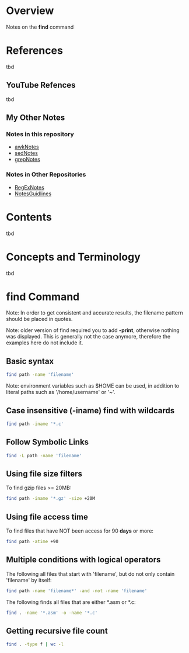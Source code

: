 # Overview

Notes on the **find** command

# References

tbd

## YouTube Refences

tbd

## My Other Notes

### Notes in this repository

* [awkNotes](https://github.com/GitLeeRepo/SedAwkAndNotes/blob/master/awkNotes.md#overview)
* [sedNotes](https://github.com/GitLeeRepo/SedAwkAndGrepNotes/blob/master/sedNotes.md#overview)
* [grepNotes](https://github.com/GitLeeRepo/SedAwkAndGrepNotes/blob/master/grepNotes.md#overview)

### Notes in Other Repositories

* [RegExNotes](https://github.com/GitLeeRepo/RegExNotes/blob/master/RegExNotes.md#overview)
* [NotesGuidlines](https://github.com/GitLeeRepo/NotesGuidlines/blob/master/NotesGuidlines.md#overview)

# Contents

tbd

# Concepts and Terminology

tbd

# find Command

Note: In order to get consistent and accurate results, the filename pattern should be placed in quotes.

Note: older version of find required you to add **-print**, otherwise nothing was displayed.  This is generally not the case anymore, therefore the examples here do not include it.

## Basic syntax

```bash
find path -name 'filename'
```
Note: environment variables such as $HOME can be used, in addition to literal paths such as '/home/username' or '~'.

## Case insensitive (-iname) find with wildcards

```bash
find path -iname '*.c'
```

## Follow Symbolic Links

```bash
find -L path -name 'filename'
```

## Using file size filters

To find gzip files >= 20MB:

```bash
find path -iname '*.gz' -size +20M
```

## Using file access time

To find files that have NOT been access for 90 **days** or more:

```bash
find path -atime +90
```

## Multiple conditions with logical operators

The following all files that start with 'filename', but do not only contain 'filename' by itself:

```bash
find path -name 'filename*' -and -not -name 'filename'
```

The following finds all files that are either \*.asm or \*.c:

```bash
find . -name '*.asm' -o -name '*.c'
```

## Getting recursive file count

```bash
find . -type f | wc -l
```
